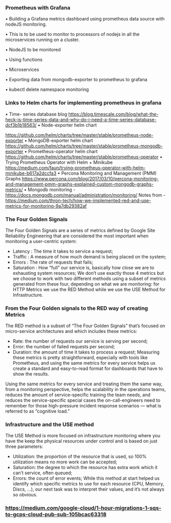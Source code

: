 ### Prometheus with Grafana
•  Building a Grafana metrics dashboard using prometheus data source with nodeJS monitoring.

•  This is to be used to monitor to processors of nodejs in all the microservices running on a cluster.

•  NodeJS to be monitored

•  Using functions

•  Microservices 

•  Exporting data from mongodb-exporter to prometheus to grafana

• kubectl delete namespace monitoring

### Links to Helm charts for implementing prometheus in grafana
• Time- series database blog 
https://blog.timescale.com/blog/what-the-heck-is-time-series-data-and-why-do-i-need-a-time-series-database-dcf3b1b18563/
• Node-exporter helm chart

https://github.com/helm/charts/tree/master/stable/prometheus-node-exporter
• MongoDB-exporter helm chart
https://github.com/helm/charts/tree/master/stable/prometheus-mongodb-exporter
• Prometheus-operator helm chart
https://github.com/helm/charts/tree/master/stable/prometheus-operator
• Trying Prometheus Operator with Helm + Minikube
https://medium.com/faun/trying-prometheus-operator-with-helm-minikube-b617a2dccfa3
• Percona Monitoring and Management (PMM) Graphs
https://www.percona.com/blog/2017/03/10/percona-monitoring-and-management-pmm-graphs-explained-custom-mongodb-graphs-metrics/
• Mongodb monitoring - https://docs.mongodb.com/manual/administration/monitoring/
Notes from - https://medium.com/thron-tech/how-we-implemented-red-and-use-metrics-for-monitoring-9a7db29382af

### The Four Golden Signals
The Four Golden Signals are a series of metrics defined by Google Site Reliability Engineering that are considered the most important when monitoring a user-centric system:
* Latency : The time it takes to service a request;
* Traffic : A measure of how much demand is being placed on the system;
* Errors : The rate of requests that fails;
* Saturation : How “full” our service is, basically how close we are to exhausting system resources;
We don’t use exactly those 4 metrics but we choose to work with two different methods using a subset of metrics generated from these four, depending on what we are monitoring: for HTTP Metrics we use the RED Method while we use the USE Method for Infrastructure.

### From the Four Golden signals to the RED way of creating Metrics
The RED method is a subset of “The Four Golden Signals” that’s focused on micro-service architectures and which includes these metrics:
* Rate: the number of requests our service is serving per second;
* Error: the number of failed requests per second;
* Duration: the amount of time it takes to process a request;
Measuring these metrics is pretty straightforward, especially with tools like Prometheus, and using the same metrics for every service helps us create a standard and easy-to-read format for dashboards that have to show the results.

Using the same metrics for every service and treating them the same way, from a monitoring perspective, helps the scalability in the operations teams, reduces the amount of service-specific training the team needs, and reduces the service-specific special cases the on-call-engineers need to remember for those high-pressure incident response scenarios — what is referred to as “cognitive load.”
### Infrastructure and the USE method
The USE Method is more focused on infrastructure monitoring where you have the keep the physical resources under control and is based on just three parameters:
* Utilization: the proportion of the resource that is used, so 100% utilization means no more work can be accepted;
* Saturation: the degree to which the resource has extra work which it can’t service, often queued;
* Errors: the count of error events;
While this method at start helped us identify which specific metrics to use for each resource (CPU, Memory, Discs, …), our next task was to interpret their values, and it’s not always so obvious.

### https://medium.com/google-cloud/1-hour-migrations-1-sqs-to-gcps-cloud-pub-sub-105bcac63318
